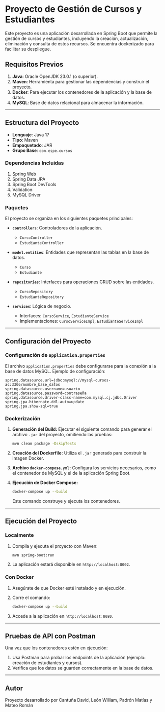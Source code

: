 # Proyecto de Gestión de Cursos y Estudiantes

Este proyecto es una aplicación desarrollada en Spring Boot que permite la gestión de cursos y estudiantes, incluyendo la creación, actualización, eliminación y consulta de estos recursos. Se encuentra dockerizado para facilitar su despliegue.

## Requisitos Previos

1. **Java**: Oracle OpenJDK 23.0.1 (o superior).
2. **Maven**: Herramienta para gestionar las dependencias y construir el proyecto.
3. **Docker**: Para ejecutar los contenedores de la aplicación y la base de datos.
4. **MySQL**: Base de datos relacional para almacenar la información.

---

## Estructura del Proyecto

- **Lenguaje**: Java 17
- **Tipo**: Maven
- **Empaquetado**: JAR
- **Grupo Base**: `com.espe.cursos`

### Dependencias Incluidas

1. Spring Web
2. Spring Data JPA
3. Spring Boot DevTools
4. Validation
5. MySQL Driver

### Paquetes

El proyecto se organiza en los siguientes paquetes principales:

- **`controllers`**: Controladores de la aplicación.
  - `CursoController`
  - `EstudianteController`

- **`model.entities`**: Entidades que representan las tablas en la base de datos.
  - `Curso`
  - `Estudiante`

- **`repositories`**: Interfaces para operaciones CRUD sobre las entidades.
  - `CursoRepository`
  - `EstudianteRepository`

- **`services`**: Lógica de negocio.
  - Interfaces: `CursoService`, `EstudianteService`
  - Implementaciones: `CursoServiceImpl`, `EstudianteServiceImpl`

---

## Configuración del Proyecto

### Configuración de `application.properties`

El archivo `application.properties` debe configurarse para la conexión a la base de datos MySQL. Ejemplo de configuración:

```properties
spring.datasource.url=jdbc:mysql://mysql-cursos-ac:3306/nombre_base_datos
spring.datasource.username=usuario
spring.datasource.password=contraseña
spring.datasource.driver-class-name=com.mysql.cj.jdbc.Driver
spring.jpa.hibernate.ddl-auto=update
spring.jpa.show-sql=true
```

### Dockerización

1. **Generación del Build:** Ejecutar el siguiente comando para generar el archivo `.jar` del proyecto, omitiendo las pruebas:

   ```bash
   mvn clean package -DskipTests
   ```

2. **Creación del Dockerfile:** Utiliza el `.jar` generado para construir la imagen Docker.

3. **Archivo `docker-compose.yml`:** Configura los servicios necesarios, como el contenedor de MySQL y el de la aplicación Spring Boot.

4. **Ejecución de Docker Compose:**

   ```bash
   docker-compose up --build
   ```

   Este comando construye y ejecuta los contenedores.

---

## Ejecución del Proyecto

### Localmente

1. Compila y ejecuta el proyecto con Maven:

   ```bash
   mvn spring-boot:run
   ```

2. La aplicación estará disponible en `http://localhost:8002`.

### Con Docker

1. Asegúrate de que Docker esté instalado y en ejecución.
2. Corre el comando:

   ```bash
   docker-compose up --build
   ```

3. Accede a la aplicación en `http://localhost:8080`.

---

## Pruebas de API con Postman

Una vez que los contenedores estén en ejecución:

1. Usa Postman para probar los endpoints de la aplicación (ejemplo: creación de estudiantes y cursos).
2. Verifica que los datos se guarden correctamente en la base de datos.

---

## Autor

Proyecto desarrollado por Cantuña David, León William, Padrón Matías y Mateo Román

